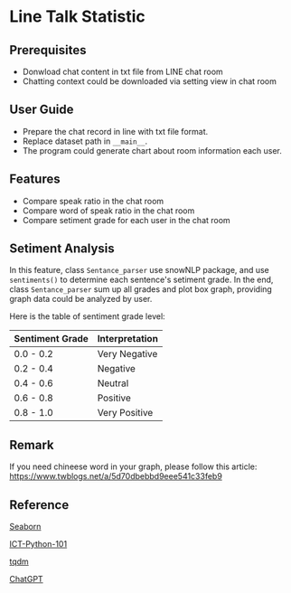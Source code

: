 # Line Talk Statistic

## Prerequisites
- Donwload chat content in txt file from LINE chat room
- Chatting context could be downloaded via setting view in chat room

## User Guide
- Prepare the chat record in line with txt file format.
- Replace dataset path in `__main__`.
- The program could generate chart about room information each user.

## Features
- Compare speak ratio in the chat room
- Compare word of speak ratio in the chat room
- Compare setiment grade for each user in the chat room

## Setiment Analysis
In this feature,  class `Sentance_parser` use snowNLP package, and use `sentiments()` to determine each sentence's setiment grade. In the end, class `Sentance_parser` sum up all grades and plot box graph, providing graph data could be analyzed by user.

Here is the table of sentiment grade level:

|  Sentiment Grade | Interpretation |
 | -------- | -------- |
 |0.0 - 0.2 | Very Negative |
 |0.2 - 0.4 | Negative |
 |0.4 - 0.6 | Neutral |
 |0.6 - 0.8 | Positive |
 |0.8 - 1.0 | Very Positive |

## Remark
If you need chineese word in your graph, please follow this article:
https://www.twblogs.net/a/5d70dbebbd9eee541c33feb9

## Reference
[Seaborn](https://ithelp.ithome.com.tw/articles/10234188)

[ICT-Python-101](https://github.com/willismax/ICT-Python-101/blob/master/13.Python%E8%B3%87%E6%96%99%E5%88%86%E6%9E%90%E6%87%89%E7%94%A8-%E8%AA%9E%E6%84%8F%E5%88%86%E6%9E%90%E7%AF%87NLP.ipynb)

[tqdm](https://blog.csdn.net/qq_40666028/article/details/79335961)

[ChatGPT](https://openai.com/blog/chatgpt/)